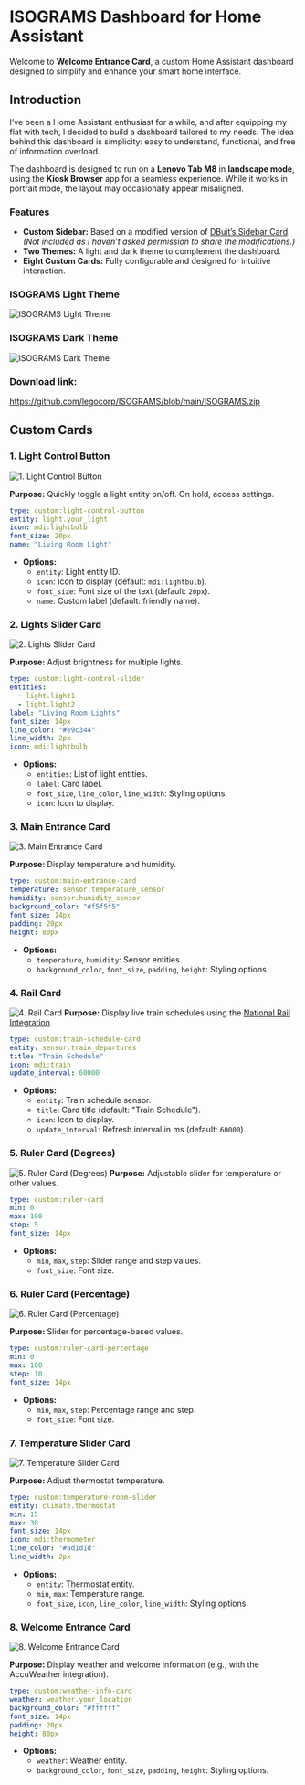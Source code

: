 # ISOGRAMS Dashboard for Home Assistant

Welcome to **Welcome Entrance Card**, a custom Home Assistant dashboard designed to simplify and enhance your smart home interface.

## Introduction

I’ve been a Home Assistant enthusiast for a while, and after equipping my flat with tech, I decided to build a dashboard tailored to my needs. The idea behind this dashboard is simplicity: easy to understand, functional, and free of information overload.  

The dashboard is designed to run on a **Lenovo Tab M8** in **landscape mode**, using the **Kiosk Browser** app for a seamless experience. While it works in portrait mode, the layout may occasionally appear misaligned.  

### Features
- **Custom Sidebar:** Based on a modified version of [DBuit’s Sidebar Card](https://github.com/DBuit/sidebar-card). *(Not included as I haven’t asked permission to share the modifications.)*
- **Two Themes:** A light and dark theme to complement the dashboard.
- **Eight Custom Cards:** Fully configurable and designed for intuitive interaction.


### ISOGRAMS Light Theme
![ISOGRAMS Light Theme](https://github.com/legocorp/ISOGRAMS/blob/main/img/ISOGRAMS-light.png)

### ISOGRAMS Dark Theme
 ![ISOGRAMS Dark Theme](https://github.com/legocorp/ISOGRAMS/blob/main/img/ISOGRAMS-dark.png)


### Download link:
https://github.com/legocorp/ISOGRAMS/blob/main/ISOGRAMS.zip


## Custom Cards

### 1. Light Control Button
![1. Light Control Button](https://github.com/legocorp/ISOGRAMS/blob/main/img/1_Light_Control_Button.png)

**Purpose:** Quickly toggle a light entity on/off. On hold, access settings.

```yaml
type: custom:light-control-button
entity: light.your_light
icon: mdi:lightbulb
font_size: 20px
name: "Living Room Light"
```

- **Options:**
  - `entity`: Light entity ID.
  - `icon`: Icon to display (default: `mdi:lightbulb`).
  - `font_size`: Font size of the text (default: `20px`).
  - `name`: Custom label (default: friendly name).



### 2. Lights Slider Card
![2. Lights Slider Card](https://github.com/legocorp/ISOGRAMS/blob/main/img/2_Lights_Slider_Card.png)

**Purpose:** Adjust brightness for multiple lights.

```yaml
type: custom:light-control-slider
entities:
  - light.light1
  - light.light2
label: "Living Room Lights"
font_size: 14px
line_color: "#e9c344"
line_width: 2px
icon: mdi:lightbulb
```

- **Options:**
  - `entities`: List of light entities.
  - `label`: Card label.
  - `font_size`, `line_color`, `line_width`: Styling options.
  - `icon`: Icon to display.



### 3. Main Entrance Card
![3. Main Entrance Card](https://github.com/legocorp/ISOGRAMS/blob/main/img/3_Main_Entrance_Card.png)

**Purpose:** Display temperature and humidity.

```yaml
type: custom:main-entrance-card
temperature: sensor.temperature_sensor
humidity: sensor.humidity_sensor
background_color: "#f5f5f5"
font_size: 14px
padding: 20px
height: 80px
```

- **Options:**
  - `temperature`, `humidity`: Sensor entities.
  - `background_color`, `font_size`, `padding`, `height`: Styling options.



### 4. Rail Card
![4. Rail Card](https://github.com/legocorp/ISOGRAMS/blob/main/img/4_Rail_Card.png)
**Purpose:** Display live train schedules using the [National Rail Integration](https://github.com/jfparis/homeassistant_nationalrail).

```yaml
type: custom:train-schedule-card
entity: sensor.train_departures
title: "Train Schedule"
icon: mdi:train
update_interval: 60000
```

- **Options:**
  - `entity`: Train schedule sensor.
  - `title`: Card title (default: "Train Schedule").
  - `icon`: Icon to display.
  - `update_interval`: Refresh interval in ms (default: `60000`).



### 5. Ruler Card (Degrees)
![5. Ruler Card (Degrees)](https://github.com/legocorp/ISOGRAMS/blob/main/img/5_Ruler_Card_Degrees.png)
**Purpose:** Adjustable slider for temperature or other values.

```yaml
type: custom:ruler-card
min: 0
max: 100
step: 5
font_size: 14px
```

- **Options:**
  - `min`, `max`, `step`: Slider range and step values.
  - `font_size`: Font size.



### 6. Ruler Card (Percentage)
![6. Ruler Card (Percentage)](https://github.com/legocorp/ISOGRAMS/blob/main/img/6_Ruler_Card_Percentage.png)

**Purpose:** Slider for percentage-based values.

```yaml
type: custom:ruler-card-percentage
min: 0
max: 100
step: 10
font_size: 14px
```

- **Options:**
  - `min`, `max`, `step`: Percentage range and step.
  - `font_size`: Font size.



### 7. Temperature Slider Card
![7. Temperature Slider Card](https://github.com/legocorp/ISOGRAMS/blob/main/img/7_Temperature_Slider_Card.png)

**Purpose:** Adjust thermostat temperature.

```yaml
type: custom:temperature-room-slider
entity: climate.thermostat
min: 15
max: 30
font_size: 14px
icon: mdi:thermometer
line_color: "#ad1d1d"
line_width: 2px
```

- **Options:**
  - `entity`: Thermostat entity.
  - `min`, `max`: Temperature range.
  - `font_size`, `icon`, `line_color`, `line_width`: Styling options.



### 8. Welcome Entrance Card
![8. Welcome Entrance Card](https://github.com/legocorp/ISOGRAMS/blob/main/img/8_Welcome_Entrance_Card.png)

**Purpose:** Display weather and welcome information (e.g., with the AccuWeather integration).

```yaml
type: custom:weather-info-card
weather: weather.your_location
background_color: "#ffffff"
font_size: 14px
padding: 20px
height: 80px
```

- **Options:**
  - `weather`: Weather entity.
  - `background_color`, `font_size`, `padding`, `height`: Styling options.

